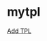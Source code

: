 # mytpl

<html><a href="javascript:window.external.msAddTrackingProtectionList('https://github.com/obama88/mytpl/raw/master/mytpl.tpl', 'Mytpl')">Add  TPL</a>
